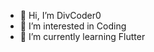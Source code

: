 - 👋 Hi, I’m DivCoder0
- 👀 I’m interested in Coding
- 🌱 I’m currently learning Flutter

<!---
DivCoder0/DivCoder0 is a ✨ special ✨ repository because its `README.md` (this file) appears on your GitHub profile.
You can click the Preview link to take a look at your changes.
--->
